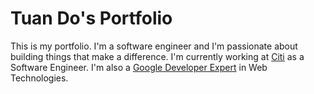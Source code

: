 # Tuan Do's Portfolio
This is my portfolio. I'm a software engineer and I'm passionate about building things that make a difference. I'm currently working at [Citi](https://www.citi.com/) as a Software Engineer. I'm also a [Google Developer Expert](https://developers.google.com/community/experts/directory/profile/profile-tuan_do) in Web Technologies.
